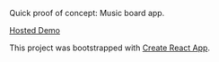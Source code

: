 Quick proof of concept: Music board app.

[Hosted Demo](sweet-drum-machine.surge.sh)

This project was bootstrapped with [Create React App](https://github.com/facebookincubator/create-react-app).
